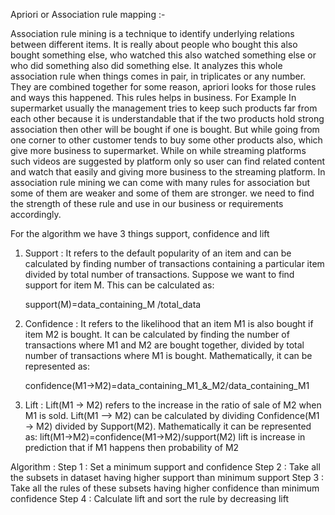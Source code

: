 Apriori or Association rule mapping :-

Association rule mining is a technique to identify underlying relations between different items. It is really about people who bought this also bought something else, who watched this also watched something else or who did something also did something else.
It analyzes this whole association rule when things comes in pair, in triplicates or any number. They are combined together for some reason, apriori looks for those rules and ways this happened.
This rules helps in business. For Example In supermarket usually the management tries to keep such products far from each other because it is understandable that if the two products hold strong association then other will be bought if one is bought. But while going from one corner to other customer tends to buy some other products also, which give more business to supermarket. While on while streaming platforms such videos are suggested by platform only so user can find related content and watch that easily and giving more business to the streaming platform.
In association rule mining we can come with many rules for association but some of them are weaker and some of them are stronger. we need to find the strength of these rule and use in our business or requirements accordingly.

For the algorithm we have 3 things support, confidence and lift
1. Support : It refers to the default popularity of an item and can be calculated by finding number of transactions containing a particular item divided by total number of transactions. Suppose we want to find support for item M. This can be calculated as:
	
	support(M)=data_containing_M /total_data

2. Confidence : It refers to the likelihood that an item M1 is also bought if item M2 is bought. It can be calculated by finding the number of transactions where M1 and M2 are bought together, divided by total number of transactions where M1 is bought. Mathematically, it can be represented as:	
	
	confidence(M1->M2)=data_containing_M1_&_M2/data_containing_M1
	
3. Lift : Lift(M1 -> M2) refers to the increase in the ratio of sale of M2 when M1 is sold. Lift(M1 –> M2) can be calculated by dividing Confidence(M1 -> M2) divided by Support(M2). Mathematically it can be represented as:
	lift(M1->M2)=confidence(M1->M2)/support(M2)
	lift is increase in prediction that if M1 happens then probability of M2
	
Algorithm : 
	Step 1 : Set a minimum support and confidence
	Step 2 : Take all the subsets in dataset having higher support than minimum support 
	Step 3 : Take all the rules of these subsets having higher confidence than minimum confidence
	Step 4 : Calculate lift and sort the rule by decreasing lift